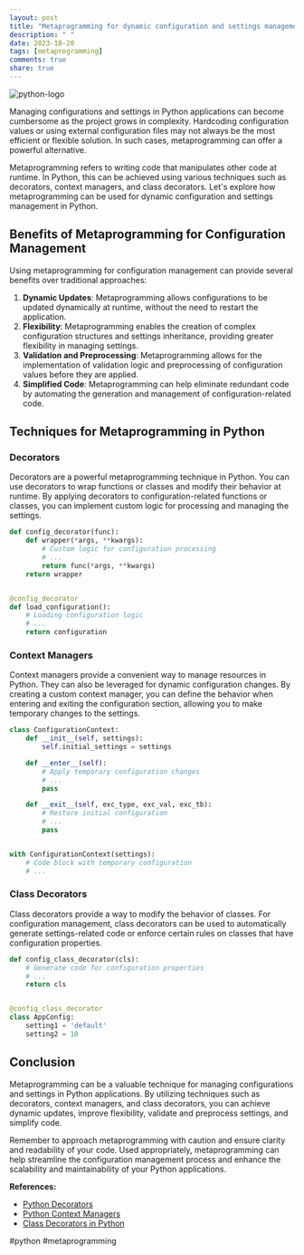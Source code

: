 ```yaml
---
layout: post
title: "Metaprogramming for dynamic configuration and settings management in Python"
description: " "
date: 2023-10-20
tags: [metaprogramming]
comments: true
share: true
---
```


![python-logo](https://www.python.org/static/opengraph-icon-200x200.png)

Managing configurations and settings in Python applications can become cumbersome as the project grows in complexity. Hardcoding configuration values or using external configuration files may not always be the most efficient or flexible solution. In such cases, metaprogramming can offer a powerful alternative.

Metaprogramming refers to writing code that manipulates other code at runtime. In Python, this can be achieved using various techniques such as decorators, context managers, and class decorators. Let's explore how metaprogramming can be used for dynamic configuration and settings management in Python.

## Benefits of Metaprogramming for Configuration Management

Using metaprogramming for configuration management can provide several benefits over traditional approaches:

1. **Dynamic Updates**: Metaprogramming allows configurations to be updated dynamically at runtime, without the need to restart the application.
2. **Flexibility**: Metaprogramming enables the creation of complex configuration structures and settings inheritance, providing greater flexibility in managing settings.
3. **Validation and Preprocessing**: Metaprogramming allows for the implementation of validation logic and preprocessing of configuration values before they are applied.
4. **Simplified Code**: Metaprogramming can help eliminate redundant code by automating the generation and management of configuration-related code.

## Techniques for Metaprogramming in Python

### Decorators

Decorators are a powerful metaprogramming technique in Python. You can use decorators to wrap functions or classes and modify their behavior at runtime. By applying decorators to configuration-related functions or classes, you can implement custom logic for processing and managing the settings.

```python
def config_decorator(func):
    def wrapper(*args, **kwargs):
        # Custom logic for configuration processing
        # ...
        return func(*args, **kwargs)
    return wrapper


@config_decorator
def load_configuration():
    # Loading configuration logic
    # ...
    return configuration
```

### Context Managers

Context managers provide a convenient way to manage resources in Python. They can also be leveraged for dynamic configuration changes. By creating a custom context manager, you can define the behavior when entering and exiting the configuration section, allowing you to make temporary changes to the settings.

```python
class ConfigurationContext:
    def __init__(self, settings):
        self.initial_settings = settings

    def __enter__(self):
        # Apply temporary configuration changes
        # ...
        pass

    def __exit__(self, exc_type, exc_val, exc_tb):
        # Restore initial configuration
        # ...
        pass


with ConfigurationContext(settings):
    # Code block with temporary configuration
    # ...
```

### Class Decorators

Class decorators provide a way to modify the behavior of classes. For configuration management, class decorators can be used to automatically generate settings-related code or enforce certain rules on classes that have configuration properties.

```python
def config_class_decorator(cls):
    # Generate code for configuration properties
    # ...
    return cls


@config_class_decorator
class AppConfig:
    setting1 = 'default'
    setting2 = 10
```

## Conclusion

Metaprogramming can be a valuable technique for managing configurations and settings in Python applications. By utilizing techniques such as decorators, context managers, and class decorators, you can achieve dynamic updates, improve flexibility, validate and preprocess settings, and simplify code.

Remember to approach metaprogramming with caution and ensure clarity and readability of your code. Used appropriately, metaprogramming can help streamline the configuration management process and enhance the scalability and maintainability of your Python applications.

**References:**
- [Python Decorators](https://realpython.com/primer-on-python-decorators/)
- [Python Context Managers](https://realpython.com/python-with-statement/)
- [Class Decorators in Python](https://realpython.com/inner-functions-what-are-they-good-for/)

#python #metaprogramming